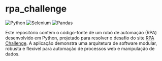 # rpa_challenge
![Python](https://img.shields.io/badge/Python-3.10%2B-blue?logo=python)
![Selenium](https://img.shields.io/badge/Selenium-4-green?logo=selenium)
![Pandas](https://img.shields.io/badge/Pandas-2-purple?logo=pandas)

Este repositório contém o código-fonte de um robô de automação (RPA) desenvolvido em Python, projetado para resolver o desafio do site [RPA Challenge](https://rpachallenge.com/). A aplicação demonstra uma arquitetura de software modular, robusta e flexível para automação de processos web e manipulação de dados.
